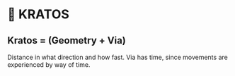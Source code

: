 # 🔷 KRATOS

## Kratos = (Geometry + Via)

Distance in what direction and how fast. Via has time, since movements are experienced by way of time.